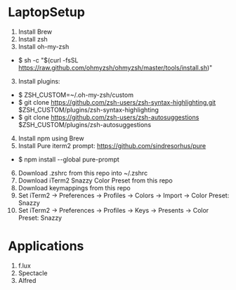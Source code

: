 # LaptopSetup

1. Install Brew
2. Install zsh
3. Install oh-my-zsh
  - $ sh -c "$(curl -fsSL https://raw.github.com/ohmyzsh/ohmyzsh/master/tools/install.sh)"
3. Install plugins:
  - $ ZSH_CUSTOM=~/.oh-my-zsh/custom
  - $ git clone https://github.com/zsh-users/zsh-syntax-highlighting.git $ZSH_CUSTOM/plugins/zsh-syntax-highlighting
  - $ git clone https://github.com/zsh-users/zsh-autosuggestions $ZSH_CUSTOM/plugins/zsh-autosuggestions
4. Install npm using Brew
5. Install Pure iterm2 prompt: https://github.com/sindresorhus/pure
  - $ npm install --global pure-prompt
6. Download .zshrc from this repo into ~/.zshrc
7. Download iTerm2 Snazzy Color Preset from this repo 
8. Download keymappings from this repo
9. Set iTerm2 -> Preferences -> Profiles -> Colors -> Import -> Color Preset: Snazzy
10. Set iTerm2 -> Preferences -> Profiles -> Keys -> Presents -> Color Preset: Snazzy


# Applications
1. f.lux
2. Spectacle
3. Alfred
